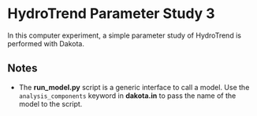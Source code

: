 # HydroTrend Parameter Study 3

In this computer experiment,
a simple parameter study of HydroTrend
is performed with Dakota.

## Notes

* The **run_model.py** script is a generic interface to call a
  model. Use the `analysis_components` keyword in **dakota.in** to
  pass the name of the model to the script.
